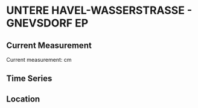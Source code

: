# UNTERE HAVEL-WASSERSTRASSE - GNEVSDORF EP

## Current Measurement

Current measurement: <Value topic="rivers/pegel-online/UHW/GNEVSDORF EP/measurementValue"/> cm

## Time Series

<TimeSeries topic="rivers/pegel-online/UHW/GNEVSDORF EP/measurementValue" period="week" />

## Location

<WorldMap>
  <Marker lat="52.90799307773316" lon="11.885969927808311" labelTopic="rivers/pegel-online/UHW/GNEVSDORF EP" />
</WorldMap>
